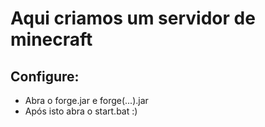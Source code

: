 # Aqui criamos um servidor de minecraft
## Configure:
- Abra o forge.jar e forge(...).jar
- Após isto abra o start.bat :)
